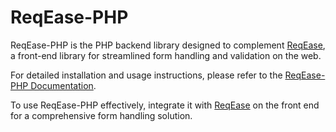# ReqEase-PHP

ReqEase-PHP is the PHP backend library designed to complement [ReqEase](https://github.com/ReqEase/ReqEase), a front-end library for streamlined form handling and validation on the web.

For detailed installation and usage instructions, please refer to the [ReqEase-PHP Documentation](https://hichemtech.gitbook.io/reqease-docs/server-side/reqease-php).

To use ReqEase-PHP effectively, integrate it with [ReqEase](https://github.com/ReqEase/ReqEase) on the front end for a comprehensive form handling solution.

